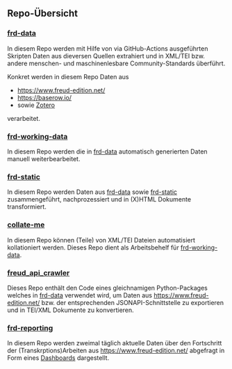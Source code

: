 ## Repo-Übersicht

### [frd-data](https://github.com/freud-digital/frd-data)

In diesem Repo werden mit Hilfe von via GitHub-Actions ausgeführten Skripten Daten aus dieversen Quellen extrahiert und in XML/TEI bzw. andere menschen- und maschinenlesbare Community-Standards überführt.

Konkret werden in diesem Repo Daten aus
* https://www.freud-edition.net/
* https://baserow.io/ 
* sowie [Zotero](https://www.zotero.org/groups/4690432/sigmund-freud/library)

verarbeitet. 

### [frd-working-data](https://github.com/freud-digital/frd-working-data)

In diesem Repo werden die in [frd-data](https://github.com/freud-digital/frd-data) automatisch generierten Daten manuell weiterbearbeitet. 

### [frd-static](https://github.com/freud-digital/frd-static)

In diesem Repo werden Daten aus [frd-data](https://github.com/freud-digital/frd-data) sowie [frd-static](https://github.com/freud-digital/frd-static) zusammengeführt, nachprozessiert und in (X)HTML Dokumente transformiert.

### [collate-me](https://github.com/freud-digital/collate-me)

In diesem Repo können (Teile) von XML/TEI Dateien automatisiert kollationiert werden. Dieses Repo dient als Arbeitsbehelf für [frd-working-data](https://github.com/freud-digital/frd-working-data).


### [freud_api_crawler](https://github.com/freud-digital/freud_api_crawler)

Dieses Repo enthält den Code eines gleichnamigen Python-Packages welches in [frd-data](https://github.com/freud-digital/frd-data) verwendet wird, um Daten aus https://www.freud-edition.net/ bzw. der entsprechenden JSONAPI-Schnittstelle zu exportieren und in TEI/XML Dokumente zu konvertieren.

### [frd-reporting](https://github.com/freud-digital/frd-reporting)

In diesem Repo werden zweimal täglich aktuelle Daten über den Fortschritt der (Transkrptions)Arbeiten aus https://www.freud-edition.net/ abgefragt in Form eines [Dashboards](https://freud-digital.github.io/frd-reporting/) dargestellt.
